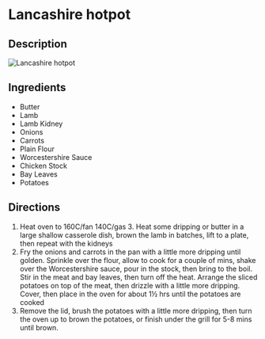 # Lancashire hotpot

## Description
![Lancashire hotpot](https://www.themealdb.com/images/media/meals/uttrxw1511637813.jpg "Lancashire hotpot")

## Ingredients
- Butter
- Lamb
- Lamb Kidney
- Onions
- Carrots
- Plain Flour
- Worcestershire Sauce
- Chicken Stock
- Bay Leaves
- Potatoes

## Directions
1. Heat oven to 160C/fan 140C/gas 3. Heat some dripping or butter in a large shallow casserole dish, brown the lamb in batches, lift to a plate, then repeat with the kidneys
2. Fry the onions and carrots in the pan with a little more dripping until golden. Sprinkle over the flour, allow to cook for a couple of mins, shake over the Worcestershire sauce, pour in the stock, then bring to the boil. Stir in the meat and bay leaves, then turn off the heat. Arrange the sliced potatoes on top of the meat, then drizzle with a little more dripping. Cover, then place in the oven for about 1½ hrs until the potatoes are cooked
3. Remove the lid, brush the potatoes with a little more dripping, then turn the oven up to brown the potatoes, or finish under the grill for 5-8 mins until brown.
